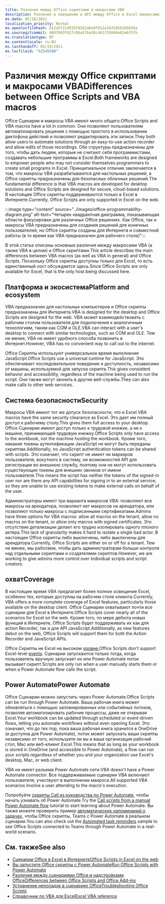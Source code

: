 ```yaml
---
title: Различия между Office скриптами и макросами VBA
description: Различия в поведении и API между Office и Excel макросами VBA.
ms.date: 05/18/2021
localization_priority: Normal
ms.openlocfilehash: 612a5f21d935fd262a6e9fd12a3431956105636a
ms.sourcegitcommit: 4687693f02fc90a57ba30c461f35046e02e6f5fb
ms.translationtype: MT
ms.contentlocale: ru-RU
ms.lasthandoff: 05/19/2021
ms.locfileid: "52545590"
---
```

# <a name="differences-between-office-scripts-and-vba-macros"></a><span data-ttu-id="0a304-103">Различия между Office скриптами и макросами VBA</span><span class="sxs-lookup"><span data-stu-id="0a304-103">Differences between Office Scripts and VBA macros</span></span>

<span data-ttu-id="0a304-104">Office Сценарии и макросы VBA имеют много общего.</span><span class="sxs-lookup"><span data-stu-id="0a304-104">Office Scripts and VBA macros have a lot in common.</span></span> <span data-ttu-id="0a304-105">Они позволяют пользователям автоматизировать решения с помощью простого в использовании диктофона действий и позволяют редактировать эти записи.</span><span class="sxs-lookup"><span data-stu-id="0a304-105">They both allow users to automate solutions through an easy-to-use action recorder and allow edits of those recordings.</span></span> <span data-ttu-id="0a304-106">Обе структуры предназначены для того, чтобы дать людям, которые не считают себя программистами, создавать небольшие программы в Excel.</span><span class="sxs-lookup"><span data-stu-id="0a304-106">Both frameworks are designed to empower people who may not consider themselves programmers to create small programs in Excel.</span></span>
<span data-ttu-id="0a304-107">Принципиальное отличие заключается в том, что макросы VBA разрабатываются для настольных решений, а Office скрипты предназначены для безопасных облачных решений.</span><span class="sxs-lookup"><span data-stu-id="0a304-107">The fundamental difference is that VBA macros are developed for desktop solutions and Office Scripts are designed for secure, cloud-based solutions.</span></span> <span data-ttu-id="0a304-108">В настоящее Office скрипты поддерживаются только в Excel в Интернете.</span><span class="sxs-lookup"><span data-stu-id="0a304-108">Currently, Office Scripts are only supported in Excel on the web.</span></span>

:::image type="content" source="../images/office-programmability-diagram.png" alt-text="Четырех квадрантная диаграмма, показывающая области фокусировки для различных Office решениях. Как Office, так и макросы VBA предназначены для создания решений для конечных пользователей, но Office скрипты созданы для Интернета и совместной работы (в то время как VBA предназначен для рабочего стола)":::

<span data-ttu-id="0a304-110">В этой статье описаны основные различия между макросами VBA (а также VBA в целом) и Office скриптами.</span><span class="sxs-lookup"><span data-stu-id="0a304-110">This article describes the main differences between VBA macros (as well as VBA in general) and Office Scripts.</span></span> <span data-ttu-id="0a304-111">Поскольку Office скрипты доступны только для Excel, то есть единственный хост обсуждается здесь.</span><span class="sxs-lookup"><span data-stu-id="0a304-111">Since Office Scripts are only available for Excel, that is the only host being discussed here.</span></span>

## <a name="platform-and-ecosystem"></a><span data-ttu-id="0a304-112">Платформа и экосистема</span><span class="sxs-lookup"><span data-stu-id="0a304-112">Platform and ecosystem</span></span>

<span data-ttu-id="0a304-113">VBA предназначен для настольных компьютеров и Office скрипты предназначены для Интернета.</span><span class="sxs-lookup"><span data-stu-id="0a304-113">VBA is designed for the desktop and Office Scripts are designed for the web.</span></span> <span data-ttu-id="0a304-114">VBA может взаимодействовать с рабочим столом пользователя для подключения к аналогичным технологиям, таким как COM и OLE.</span><span class="sxs-lookup"><span data-stu-id="0a304-114">VBA can interact with a user's desktop to connect with similar technologies, such as COM and OLE.</span></span> <span data-ttu-id="0a304-115">Тем не менее, VBA не имеет удобного способа позвонить в Интернет.</span><span class="sxs-lookup"><span data-stu-id="0a304-115">However, VBA has no convenient way to call out to the internet.</span></span>

<span data-ttu-id="0a304-116">Office Скрипты используют универсальное время выполнения JavaScript.</span><span class="sxs-lookup"><span data-stu-id="0a304-116">Office Scripts use a universal runtime for JavaScript.</span></span> <span data-ttu-id="0a304-117">Это обеспечивает последовательное поведение и доступность, независимо от машины, используемой для запуска скрипта.</span><span class="sxs-lookup"><span data-stu-id="0a304-117">This gives consistent behavior and accessibility, regardless of the machine being used to run the script.</span></span> <span data-ttu-id="0a304-118">Они также могут звонить в другие веб-службы.</span><span class="sxs-lookup"><span data-stu-id="0a304-118">They can also make calls to other web services.</span></span>

## <a name="security"></a><span data-ttu-id="0a304-119">Система безопасности</span><span class="sxs-lookup"><span data-stu-id="0a304-119">Security</span></span>

<span data-ttu-id="0a304-120">Макросы VBA имеют тот же допуск безопасности, что и Excel.</span><span class="sxs-lookup"><span data-stu-id="0a304-120">VBA macros have the same security clearance as Excel.</span></span> <span data-ttu-id="0a304-121">Это дает им полный доступ к рабочему столу.</span><span class="sxs-lookup"><span data-stu-id="0a304-121">This gives them full access to your desktop.</span></span> <span data-ttu-id="0a304-122">Office Сценарии имеют доступ только к трудовой книжке, а не к машине, принимающей трудовую книжку.</span><span class="sxs-lookup"><span data-stu-id="0a304-122">Office Scripts only have access to the workbook, not the machine hosting the workbook.</span></span> <span data-ttu-id="0a304-123">Кроме того, никакие токены аутентификации JavaScript не могут быть переданы скриптам.</span><span class="sxs-lookup"><span data-stu-id="0a304-123">Additionally, no JavaScript authentication tokens can be shared with scripts.</span></span> <span data-ttu-id="0a304-124">Это означает, что скрипт не имеет ни маркеров пользователя, вокутного в систему, ни возможностей API для регистрации во внешнюю службу, поэтому они не могут использовать существующие токены для внешних звонков от имени пользователя.</span><span class="sxs-lookup"><span data-stu-id="0a304-124">This means the script has neither the tokens of the signed-in user nor are there any API capabilities for signing in to an external service, so they are unable to use existing tokens to make external calls on behalf of the user.</span></span>

<span data-ttu-id="0a304-125">Администраторы имеют три варианта макросов VBA: позволяют все макросы на арендатора, позволяют нет макросов на арендатора, или позволяют только макросы с подписанными сертификатами.</span><span class="sxs-lookup"><span data-stu-id="0a304-125">Admins have three options for VBA macros: allow all macros on the tenant, allow no macros on the tenant, or allow only macros with signed certificates.</span></span> <span data-ttu-id="0a304-126">Это отсутствие детализации делает его трудно изолировать одного плохого актера.</span><span class="sxs-lookup"><span data-stu-id="0a304-126">This lack of granularity makes it hard to isolate a single bad actor.</span></span> <span data-ttu-id="0a304-127">В настоящее Office скрипты либо выключены, либо выключены для арендатора.</span><span class="sxs-lookup"><span data-stu-id="0a304-127">Currently, Office Scripts are either on or off for a tenant.</span></span> <span data-ttu-id="0a304-128">Тем не менее, мы работаем, чтобы дать администраторам больше контроля над отдельными скриптами и создателями скриптов.</span><span class="sxs-lookup"><span data-stu-id="0a304-128">However, we are working to give admins more control over individual scripts and script creators.</span></span>

## <a name="coverage"></a><span data-ttu-id="0a304-129">охват</span><span class="sxs-lookup"><span data-stu-id="0a304-129">Coverage</span></span>

<span data-ttu-id="0a304-130">В настоящее время VBA предлагает более полное освещение Excel, особенно тех, которые доступны на рабочем столе клиента.</span><span class="sxs-lookup"><span data-stu-id="0a304-130">Currently, VBA offers a more complete coverage of Excel features, particularly those available on the desktop client.</span></span> <span data-ttu-id="0a304-131">Office Сценарии охватывают почти все сценарии для Excel в Интернете.</span><span class="sxs-lookup"><span data-stu-id="0a304-131">Office Scripts cover nearly all of the scenarios for Excel on the web.</span></span> <span data-ttu-id="0a304-132">Кроме того, по мере дебюта новых функций в Интернете, Office Scripts будет поддерживать их как для action Recorder, так и для API JavaScript.</span><span class="sxs-lookup"><span data-stu-id="0a304-132">Additionally, as new features debut on the web, Office Scripts will support them for both the Action Recorder and JavaScript APIs.</span></span>

<span data-ttu-id="0a304-133">Office Скрипты не Excel на высоком [уровне.](/office/vba/excel/concepts/events-worksheetfunctions-shapes/using-events-with-excel-objects)</span><span class="sxs-lookup"><span data-stu-id="0a304-133">Office Scripts don't support Excel-level [events](/office/vba/excel/concepts/events-worksheetfunctions-shapes/using-events-with-excel-objects).</span></span> <span data-ttu-id="0a304-134">Сценарии запускаются только тогда, когда пользователь вручную запускает их или Power Automate поток вызывает скрипт.</span><span class="sxs-lookup"><span data-stu-id="0a304-134">Scripts are only run when a user manually starts them or when a Power Automate flow calls the script.</span></span>

## <a name="power-automate"></a><span data-ttu-id="0a304-135">Power Automate</span><span class="sxs-lookup"><span data-stu-id="0a304-135">Power Automate</span></span>

<span data-ttu-id="0a304-136">Office Сценарии можно запустить через Power Automate.</span><span class="sxs-lookup"><span data-stu-id="0a304-136">Office Scripts can be run through Power Automate.</span></span> <span data-ttu-id="0a304-137">Ваша рабочая книга может обновляться с помощью запланированных или событийных потоков, позволяя автоматизировать рабочие процессы, даже не открывая Excel.</span><span class="sxs-lookup"><span data-stu-id="0a304-137">Your workbook can be updated through scheduled or event-driven flows, letting you automate workflows without even opening Excel.</span></span> <span data-ttu-id="0a304-138">Это означает, что до тех пор, пока ваша рабочая книга хранится в OneDrive (и доступна для Power Automate), поток может запускать ваши скрипты независимо от того, используете ли вы и ваша организация рабочий стол, Mac или веб-клиент Excel.</span><span class="sxs-lookup"><span data-stu-id="0a304-138">This means that as long as your workbook is stored in OneDrive (and accessible to Power Automate), a flow can run your scripts regardless of whether you and your organization use Excel's desktop, Mac, or web client.</span></span>

<span data-ttu-id="0a304-139">VBA не имеет разъема Power Automate сети.</span><span class="sxs-lookup"><span data-stu-id="0a304-139">VBA doesn't have a Power Automate connector.</span></span> <span data-ttu-id="0a304-140">Все поддерживаемые сценарии VBA включают пользователя, участвуют в выполнении макроса.</span><span class="sxs-lookup"><span data-stu-id="0a304-140">All supported VBA scenarios involve a user attending to the macro's execution.</span></span>

<span data-ttu-id="0a304-141">Попробуйте [скрипты Call из руководства по Power Automate,](../tutorials/excel-power-automate-manual.md) чтобы начать узнавать об Power Automate.</span><span class="sxs-lookup"><span data-stu-id="0a304-141">Try the [Call scripts from a manual Power Automate flow](../tutorials/excel-power-automate-manual.md) tutorial to start learning about Power Automate.</span></span> <span data-ttu-id="0a304-142">Вы также можете проверить пример [автоматических напоминаний о задачах,](scenarios/task-reminders.md) чтобы Office скрипты, Teams с Power Automate в реальном сценарии.</span><span class="sxs-lookup"><span data-stu-id="0a304-142">You can also check out the [Automated task reminders](scenarios/task-reminders.md) sample to see Office Scripts connected to Teams through Power Automate in a real-world scenario.</span></span>

## <a name="see-also"></a><span data-ttu-id="0a304-143">См. также</span><span class="sxs-lookup"><span data-stu-id="0a304-143">See also</span></span>

- [<span data-ttu-id="0a304-144">Сценарии Office в Excel в Интернете</span><span class="sxs-lookup"><span data-stu-id="0a304-144">Office Scripts in Excel on the web</span></span>](../overview/excel.md)
- [<span data-ttu-id="0a304-145">Вы запустите Office скрипты с Power Automate</span><span class="sxs-lookup"><span data-stu-id="0a304-145">Run Office Scripts with Power Automate</span></span>](../develop/power-automate-integration.md)
- [<span data-ttu-id="0a304-146">Различия между сценариями Office и надстройками Office</span><span class="sxs-lookup"><span data-stu-id="0a304-146">Differences between Office Scripts and Office Add-ins</span></span>](add-ins-differences.md)
- [<span data-ttu-id="0a304-147">Устранение неполадок в сценариях Office</span><span class="sxs-lookup"><span data-stu-id="0a304-147">Troubleshooting Office Scripts</span></span>](../testing/troubleshooting.md)
- [<span data-ttu-id="0a304-148">Справочник по VBA для Excel</span><span class="sxs-lookup"><span data-stu-id="0a304-148">Excel VBA reference</span></span>](/office/vba/api/overview/excel)
